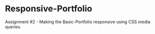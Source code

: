 # Responsive-Portfolio
Assignment #2 - Making the Basic-Portfolio responsive using CSS media queries.
